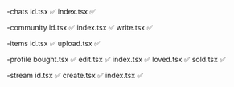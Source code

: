 -chats
id.tsx ✅
index.tsx ✅

-community
id.tsx ✅
index.tsx ✅
write.tsx ✅

-items
id.tsx ✅
upload.tsx ✅

-profile
bought.tsx ✅
edit.tsx ✅
index.tsx ✅
loved.tsx ✅
sold.tsx ✅

-stream
id.tsx ✅
create.tsx ✅
index.tsx ✅
